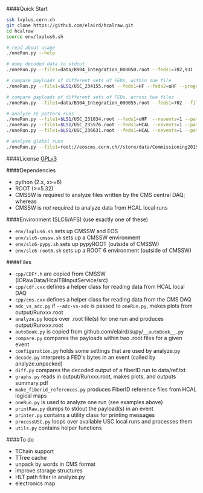 ####Quick Start
```bash
ssh lxplus.cern.ch
git clone https://github.com/elaird/hcalraw.git
cd hcalraw
source env/lxplus6.sh

# read about usage
./oneRun.py --help

# dump decoded data to stdout
./oneRun.py --file1=data/B904_Integration_000050.root --feds1=702,931 --nevents=1 --dump=4

# compare payloads of different sets of FEDs, within one file
./oneRun.py --file1=$LS1/USC_234155.root --feds1=HF --feds2=uHF --progress --nevents=20 --match=v1 --dump=0 --adc-vs-adc

# compare payloads of different sets of FEDs, across two files
./oneRun.py --file1=data/B904_Integration_000055.root --feds1=702 --file2=data/mol_run55.root --feds2=931 --dump=0 --match=v0 --skipErrF=3

# analyze FE pattern runs
./oneRun.py --file1=$LS1/USC_231834.root --feds1=uHF  --nevents=1 --patterns --compressed | ./diff.py --ref=data/ref_utca_G.txt
./oneRun.py --file1=$LS1/USC_235576.root --feds1=HCAL --nevents=1 --patterns --compressed | ./diff.py --ref=data/ref_2014.txt
./oneRun.py --file1=$LS1/USC_236631.root --feds1=HCAL --nevents=1 --patterns --compressed | ./diff.py --ref=data/ref_vme_G.txt

# analyze global runs
./oneRun.py --file1=root://eoscms.cern.ch//store/data/Commissioning2015/Cosmics/RAW/v1/000/234/193/00000/FEAD7C2C-4CB4-E411-9791-02163E011890.root --feds1=718,719 --feds2=1118 --progress
```

####License
[GPLv3](http://www.gnu.org/licenses/gpl.html)

####Dependencies
* python (2.x, x>=6)
* ROOT (>=5.32)
* CMSSW is required to analyze files written by the CMS central DAQ; whereas
* CMSSW is *not* required to analyze data from HCAL local runs

####Environment (SLC6/AFS)
(use exactly one of these)
* `env/lxplus6.sh` sets up CMSSW and EOS
* `env/slc6-cmssw.sh` sets up a CMSSW environment
* `env/slc6-pypy.sh` sets up pypyROOT (outside of CMSSW)
* `env/slc6-root6.sh` sets up a ROOT 6 environment (outside of CMSSW)

####Files
* `cpp/CDF*.h` are copied from CMSSW (IORawData/HcalTBInputService/src)
* `cpp/cdf.cxx` defines a helper class for reading data from HCAL local DAQ
* `cpp/cms.cxx` defines a helper class for reading data from the CMS DAQ
* `adc_vs_adc.py` if `--adc-vs-adc` is passed to `oneRun.py`, makes plots from output/Runxxx.root
* `analyze.py` loops over .root file(s) for one run and produces output/Runxxx.root
* `autoBook.py` is copied from github.com/elaird/supy/`__autoBook__.py`
* `compare.py` compares the payloads within two .root files for a given event
* `configuration.py` holds some settings that are used by analyze.py
* `decode.py` interprets a FED's bytes in an event (called by analyze.unpacked)
* `diff.py` compares the decoded output of a fiberID run to data/ref.txt
* `graphs.py` reads in output/Runxxx.root, makes plots, and outputs summary.pdf
* `make_fiberid_references.py` produces FiberID reference files from HCAL logical maps
* `oneRun.py` is used to analyze one run (see examples above)
* `printRaw.py` dumps to stdout the payload(s) in an event
* `printer.py` contains a utility class for printing messages
* `processUSC.py` loops over available USC local runs and processes them
* `utils.py` contains helper functions

####To do
* TChain support
* TTree cache
* unpack by words in CMS format
* improve storage structures
* HLT path filter in analyze.py
* electronics map
